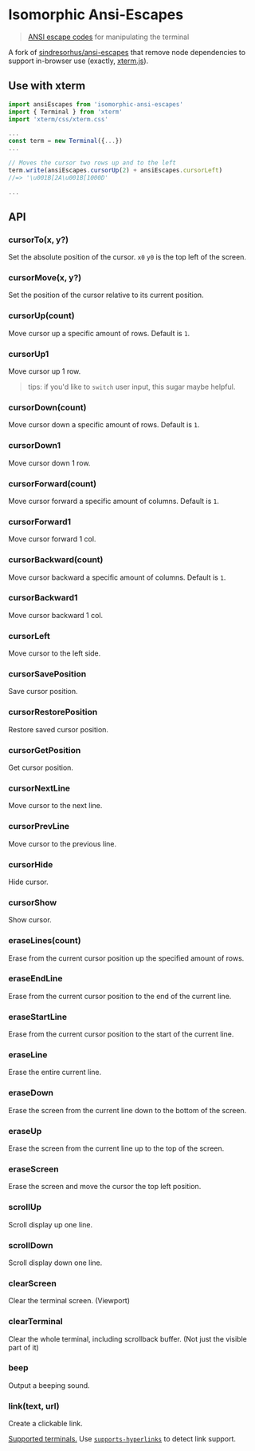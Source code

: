 # Isomorphic Ansi-Escapes

> [ANSI escape codes](http://www.termsys.demon.co.uk/vtansi.htm) for manipulating the terminal

A fork of [sindresorhus/ansi-escapes](https://github.com/sindresorhus/ansi-escapes) that remove node dependencies to support in-browser use (exactly, [xterm.js](http://xtermjs.org/)).

## Use with xterm

```typescript
import ansiEscapes from 'isomorphic-ansi-escapes'
import { Terminal } from 'xterm'
import 'xterm/css/xterm.css'

...
const term = new Terminal({...})
...

// Moves the cursor two rows up and to the left
term.write(ansiEscapes.cursorUp(2) + ansiEscapes.cursorLeft)
//=> '\u001B[2A\u001B[1000D'

...
```

## API

### cursorTo(x, y?)

Set the absolute position of the cursor. `x0` `y0` is the top left of the screen.

### cursorMove(x, y?)

Set the position of the cursor relative to its current position.

### cursorUp(count)

Move cursor up a specific amount of rows. Default is `1`.

### cursorUp1

Move cursor up 1 row.

> tips: if you'd like to `switch` user input, this sugar maybe helpful.

### cursorDown(count)

Move cursor down a specific amount of rows. Default is `1`.

### cursorDown1

Move cursor down 1 row.

### cursorForward(count)

Move cursor forward a specific amount of columns. Default is `1`.

### cursorForward1

Move cursor forward 1 col.

### cursorBackward(count)

Move cursor backward a specific amount of columns. Default is `1`.

### cursorBackward1

Move cursor backward 1 col.

### cursorLeft

Move cursor to the left side.

### cursorSavePosition

Save cursor position.

### cursorRestorePosition

Restore saved cursor position.

### cursorGetPosition

Get cursor position.

### cursorNextLine

Move cursor to the next line.

### cursorPrevLine

Move cursor to the previous line.

### cursorHide

Hide cursor.

### cursorShow

Show cursor.

### eraseLines(count)

Erase from the current cursor position up the specified amount of rows.

### eraseEndLine

Erase from the current cursor position to the end of the current line.

### eraseStartLine

Erase from the current cursor position to the start of the current line.

### eraseLine

Erase the entire current line.

### eraseDown

Erase the screen from the current line down to the bottom of the screen.

### eraseUp

Erase the screen from the current line up to the top of the screen.

### eraseScreen

Erase the screen and move the cursor the top left position.

### scrollUp

Scroll display up one line.

### scrollDown

Scroll display down one line.

### clearScreen

Clear the terminal screen. (Viewport)

### clearTerminal

Clear the whole terminal, including scrollback buffer. (Not just the visible part of it)

### beep

Output a beeping sound.

### link(text, url)

Create a clickable link.

[Supported terminals.](https://gist.github.com/egmontkob/eb114294efbcd5adb1944c9f3cb5feda) Use [`supports-hyperlinks`](https://github.com/jamestalmage/supports-hyperlinks) to detect link support.
